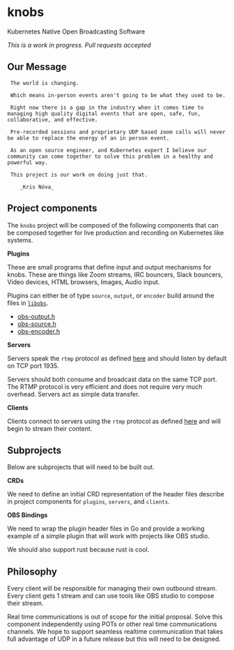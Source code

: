 # knobs
Kubernetes Native Open Broadcasting Software

_This is a work in progress. Pull requests accepted_

## Our Message

     The world is changing. 
     
     Which means in-person events aren't going to be what they used to be. 

     Right now there is a gap in the industry when it comes time to managing high quality digital events that are open, safe, fun, collaborative, and effective. 
     
     Pre-recorded sessions and proprietary UDP based zoom calls will never be able to replace the energy of an in person event.

     As an open source engineer, and Kubernetes expert I believe our community can come together to solve this problem in a healthy and powerful way. 

     This project is our work on doing just that.

        _Kris Nóva_

## Project components

The `knobs` project will be composed of the following components that can be composed together for live production and recording on Kubernetes like systems.

**Plugins**

These are small programs that define input and output mechanisms for knobs. These are things like Zoom streams, IRC bouncers, Slack bouncers, Video devices, HTML browsers, Images, Audio input.

Plugins can either be of type `source`, `output`, or `encoder` build around the files in [`libobs`](https://github.com/obsproject/obs-studio/blob/master/libobs/).

 - [obs-output.h](https://github.com/obsproject/obs-studio/blob/master/libobs/obs-output.h)
 - [obs-source.h](https://github.com/obsproject/obs-studio/blob/master/libobs/obs-source.h)
 - [obs-encoder.h](https://github.com/obsproject/obs-studio/blob/master/libobs/obs-encoder.h)

**Servers**

Servers speak the `rtmp` protocol as defined [here](https://wwwimages2.adobe.com/content/dam/acom/en/devnet/rtmp/pdf/rtmp_specification_1.0.pdf) and should listen by default on TCP port 1935.

Servers should both consume and broadcast data on the same TCP port. The RTMP protocol is very efficient and does not require very much overhead. Servers act as simple data transfer. 

**Clients**

Clients connect to servers using the `rtmp` protocol as defined [here](https://wwwimages2.adobe.com/content/dam/acom/en/devnet/rtmp/pdf/rtmp_specification_1.0.pdf) and will begin to stream their content.

## Subprojects

Below are subprojects that will need to be built out.

**CRDs**

We need to define an initial CRD representation of the header files describe in project components for `plugins`, `servers`, and `clients`.


**OBS Bindings**

We need to wrap the plugin header files in Go and provide a working example of a simple plugin that will work with projects like OBS studio.

We should also support rust because rust is cool.

## Philosophy

Every client will be responsible for managing their own outbound stream. Every client gets 1 stream and can use tools like OBS studio to compose their stream.

Real time communications is out of scope for the initial proposal. Solve this component independently using POTs or other real time communications channels. We hope to support seamless realtime communication that takes full advantage of UDP in a future release but this will need to be designed.
